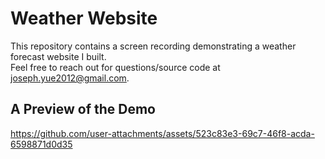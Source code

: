 # Weather Website
This repository contains a screen recording demonstrating a weather forecast website I built. <br>
Feel free to reach out for questions/source code at joseph.yue2012@gmail.com. <br>

## A Preview of the Demo
https://github.com/user-attachments/assets/523c83e3-69c7-46f8-acda-6598871d0d35

